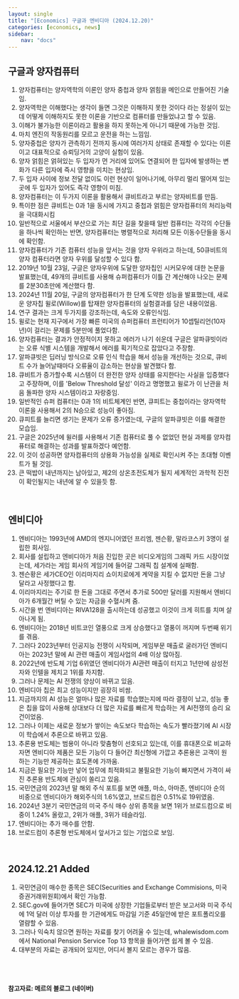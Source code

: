 ```yaml
---
layout: single
title: "[Economics] 구글과 엔비디아 (2024.12.20)"
categories: [economics, news]
sidebar:
    nav: "docs"
---
```


## 구글과 양자컴퓨터
1. 양자컴퓨터는 양자역학의 이론인 양자 중첩과 양자 얽힘을 메인으로 만들어진 기술임.
1. 양자역학은 이해했다는 생각이 들면 그것은 이해하지 못한 것이다 라는 정설이 있는데 어떻게 이해하지도 못한 이론을 기반으로 컴퓨터를 만들었냐고 할 수 있음.
1. 이해가 불가능한 이론이라고 활용을 하지 못하는게 아니기 때문에 가능한 것임.
1. 마치 엔진의 작동원리를 모르고 운전을 하는 느낌임.
1. 양자중첩은 양자가 관측하기 전까지 동시에 여러가지 상태로 존재할 수 있다는 이론이고 대표적으로 슈뢰딩거의 고양이 실험이 있음.
1. 양자 얽힘은 얽혀있는 두 입자가 먼 거리에 있어도 연결되어 한 입자에 발생하는 변화가 다른 입자에 즉시 영향을 미치는 현상임.
1. 두 입자 사이에 정보 전달 없이도 이런 현상이 일어나기에, 아무리 멀리 떨어져 있는 곳에 두 입자가 있어도 즉각 영향이 미침.
1. 양자컴퓨터는 이 두가지 이론을 활용해서 큐비트라고 부르는 양자비트를 만듬.
1. 특이한 점은 큐비트는 0과 1을 동시에 가지고 중첩과 얽힘은 양자컴퓨터의 처리능력을 극대화시킴
1. 일반적으로 서울에서 부산으로 가는 최단 길을 찾을때 일반 컴퓨터는 각각의 수단들을 하나씩 확인하는 반면, 양자컴퓨터는 병렬적으로 처리해 모든 이동수단들을 동시에 확인함.
1. 양자컴퓨터가 기존 컴퓨터 성능을 앞서는 것을 양자 우위라고 하는데, 50큐비트의 양자 컴퓨터라면 양자 우위를 달성할 수 있다 함.
1. 2019년 10월 23일, 구글은 양자우위에 도달한 양자칩인 시커모우에 대한 논문을 발표했는데, 49개의 큐비트를 사용해 슈퍼컴퓨터가 이틀 간 계산해야 나오는 문제를 2분30초만에 계산했다 함.
1. 2024년 11월 20일, 구글의 양자컴퓨터가 한 단계 도약한 성능을 발표했는데, 새로운 양자칩 윌로(Willow)를 탑재한 양자컴퓨터의 실험결과를 담은 내용이었음.
1. 연구 결과는 크게 두가지를 강조하는데, 속도와 오류인식임.
1. 윌로는 현재 지구에서 가장 빠른 미국의 슈퍼컴퓨터 프런티어가 10셉틸리언(10자년)이 걸리는 문제를 5분만에 풀었다함.
1. 양자컴퓨터는 결과가 안정적이지 못하고 에러가 나기 쉬운데 구글은 알파큐빗이라는 오류 식별 시스템을 개발해서 에러를 획기적으로 잡았다고 주장함.
1. 알파큐빗은 딥러닝 방식으로 오류 인식 학습을 해서 성능을 개선하는 것으로, 큐비트 수가 늘어날때마다 오류율이 감소하는 현상을 발견했다 함.
1. 큐비트가 증가할수록 시스템이 더 완전한 양자 상태를 유지한다는 사실을 입증했다고 주장하며, 이를 'Below Threshold 달성' 이라고 명명했고 윌로가 이 난관을 처음 돌파한 양자 시스템이라고 자랑중임.
1. 일반적인 슈퍼 컴퓨터는 0과 1의 비트체계인 반면, 큐피트는 중첩이라는 양자역학 이론을 사용해서 2의 N승으로 성능이 좋아짐.
1. 큐피트를 늘리면 생기는 문제가 오류 증가였는데, 구글의 알파큐빗은 이를 해결한 모습임.
1. 구글은 2025년에 윌러를 사용해서 기존 컴퓨터로 풀 수 없었던 현실 과제를 양자컴퓨터로 해결하는 성과를 발표하겠다 예언함.
1. 이 것이 성공하면 양자컴퓨터의 상용화 가능성을 실제로 확인시켜 주는 초대형 이벤트가 될 것임.
1. 큰 떡밥이 내년까지는 남아있고, 제2의 상온초전도체가 될지 세계적인 과학적 진전이 확인될지는 내년에 알 수 있을듯 함.

<br/>

## 엔비디아
1. 엔비디아는 1993년에 AMD의 엔지니어였던 프리엠, 젠슨황, 말라코스키 3명이 설립한 회사임.
1. 회사를 설립하고 엔비디아가 처음 진입한 곳은 비디오게임의 그래픽 카드 시장이었는데, 세가라는 게임 회사의 게임기에 들어갈 그래픽 칩 설계에 실패함.
1. 젠슨황은 세가CEO인 이리마지리 쇼이치로에게 계약을 지킬 수 없지만 돈을 그냥 달라고 사정했다고 함.
1. 이리마지리는 주기로 한 돈을 그대로 주면서 추가로 500만 달러를 지원해서 엔비디아가 6개월간 버틸 수 있는 자금을 수혈시켜 줌.
1. 시간을 번 엔비디아는 RIVA128을 출시하는데 성공했고 이것이 크게 히트를 치며 살아나게 됨.
1. 엔비디아는 2018년 비트코인 열풍으로 크게 상승했다고 열풍이 꺼지며 두번째 위기를 겪음.
1. 그러다 2023년부터 인공지능 전쟁이 시작되며, 게임부문 매출로 굴러가던 엔비디아는 2023년 말에 AI 관련 매출이 게임사업의 4배 이상 많아짐.
1. 2022년에 반도체 기업 6위였던 엔비디아가 AI관련 매출이 터지고 1년만에 삼성전자와 인텔을 제치고 1위를 차지함.
1. 그러나 문제는 AI 전쟁의 양상이 바뀌고 있음.
1. 엔비디아 칩은 최고 성능이지만 굉장히 비쌈.
1. 지금까지의 AI 성능은 얼마나 많은 자료를 학습했는지에 따라 결정이 났고, 성능 좋은 칩을 많이 사용해 상대보다 더 많은 자료를 빠르게 학습하는 게 AI전쟁의 승리 요건이었음.
1. 그러나 이제는 새로운 정보가 쌓이는 속도보다 학습하는 속도가 빨라졌기에 AI 시장이 학습에서 추론으로 바뀌고 있음.
1. 추론용 반도체는 범용이 아니라 맞춤형이 선호되고 있는데, 이를 휴대폰으로 비교하자면 엔비디아 제품은 모든 기능이 다 들어간 최신형에 가깝고 추론용은 고객이 원하는 기능만 제공하는 효도폰에 가까움.
1. 지금은 필요한 기능만 넣어 업무에 최적화되고 불필요한 기능이 빠지면서 가격이 싸진 추론용 반도체에 관심이 쏠리고 있음.
1. 국민연금의 2023년 말 해외 주식 포트를 보면 애플, 마소, 아마존, 엔비디아 순의 비중으로 엔비디아가 해외주식의 1.6%였고, 브로드컴은 0.51%로 19위였음.
1. 2024년 3분기 국민연금의 미국 주식 매수 상위 종목을 보면 1위가 브로드컴으로 비중이 1.24% 올랐고, 2위가 애플, 3위가 테슬라임.
1. 엔비디아는 추가 매수를 안함.
1. 브로드컴이 추론형 반도체에서 앞서가고 있는 기업으로 보임.

<br/>

## 2024.12.21 Added
1. 국민연금이 매수한 종목은 SEC(Securities and Exchange Commisions, 미국 증권거래위원회)에서 확인 가능함.
1. SEC.gov에 들어가면 SEC가 미국에 상장한 기업들로부터 받은 보고서와 미국 주식에 1억 달러 이상 투자를 한 기관에게도 마감일 기준 45일안에 받은 포트폴리오를 열럄할 수 있음.
1. 그러나 익숙치 않으면 원하는 자료를 찾기 어려울 수 있는데, whalewisdom.com에서 National Pension Service Top 13 항목을 들어가면 쉽게 볼 수 있음.
1. 대부분의 자료는 공개되어 있지만, 어디서 볼지 모르는 경우가 많음. 



<br/>
<br/>

#### 참고자료: 메르의 블로그 (네이버) 